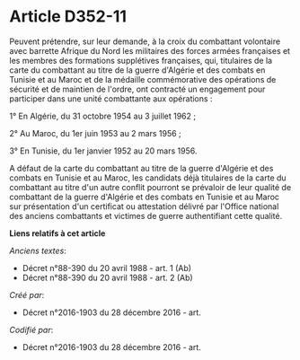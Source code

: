 # Article D352-11

Peuvent prétendre, sur leur demande, à la croix du combattant volontaire avec barrette Afrique du Nord les militaires des
forces armées françaises et les membres des formations supplétives françaises, qui, titulaires de la carte du combattant au
titre de la guerre d'Algérie et des combats en Tunisie et au Maroc et de la médaille commémorative des opérations de sécurité
et de maintien de l'ordre, ont contracté un engagement pour participer dans une unité combattante aux opérations :

1° En Algérie, du 31 octobre 1954 au 3 juillet 1962 ;

2° Au Maroc, du 1er juin 1953 au 2 mars 1956 ;

3° En Tunisie, du 1er janvier 1952 au 20 mars 1956.

A défaut de la carte du combattant au titre de la guerre d'Algérie et des combats en Tunisie et au Maroc, les candidats déjà
titulaires de la carte du combattant au titre d'un autre conflit pourront se prévaloir de leur qualité de combattant de la
guerre d'Algérie et des combats en Tunisie et au Maroc sur présentation d'un certificat ou attestation délivré par l'Office
national des anciens combattants et victimes de guerre authentifiant cette qualité.

**Liens relatifs à cet article**

_Anciens textes_:

  - Décret n°88-390 du 20 avril 1988 - art. 1 (Ab)
  - Décret n°88-390 du 20 avril 1988 - art. 2 (Ab)

_Créé par_:

  - Décret n°2016-1903 du 28 décembre 2016 - art.

_Codifié par_:

  - Décret n°2016-1903 du 28 décembre 2016 - art.
